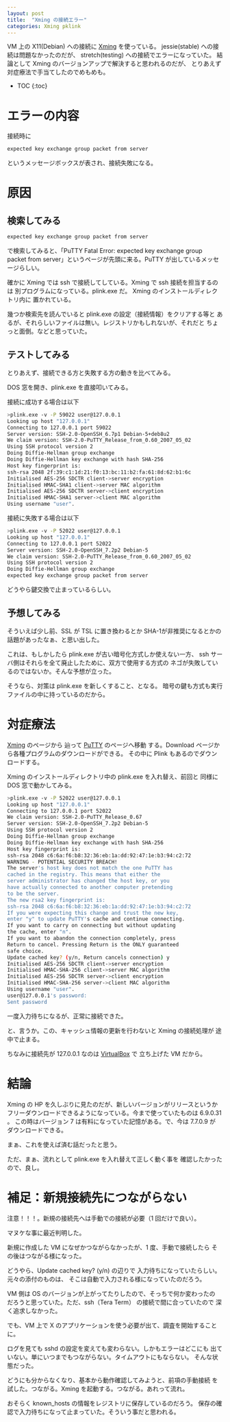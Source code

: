 ```yaml
---
layout: post
title:  "Xming の接続エラー"
categories: Xming pklink
---
```

VM 上の X11(Debian) への接続に
[Xming](http://www.straightrunning.com/XmingNotes/) を使っている。
jessie(stable) への接続は問題なかったのだが、
stretch(testing) への接続でエラーになっていた。
結論として Xming のバージョンアップで解決すると思われるのだが、
とりあえず対症療法で手当てしたのでめもめも。



* TOC
{:toc}

# エラーの内容

接続時に

```sh
expected key exchange group packet from server
```

というメッセージボックスが表され、接続失敗になる。

# 原因

## 検索してみる

```sh
expected key exchange group packet from server
```

で検索してみると、「PuTTY Fatal Error: expected key exchange group packet from server」というページが先頭に来る。PuTTY が出しているメッセージらしい。

確かに Xming では ssh で接続してしている。Xming で ssh 接続を担当するのは
別プログラムになっている。plink.exe だ。 Xming のインストールディレクトリ内に
置かれている。

幾つか検索先を読んでいると plink.exe の設定（接続情報）をクリアする等と
あるが、それらしいファイルは無い。レジストリかもしれないが、それだと
ちょっと面倒。などと思っていた。


## テストしてみる

とりあえず、接続できる方と失敗する方の動きを比べてみる。

DOS 窓を開き、plink.exe を直接叩いてみる。


接続に成功する場合は以下

```sh
>plink.exe -v -P 59022 user@127.0.0.1
Looking up host "127.0.0.1"
Connecting to 127.0.0.1 port 59022
Server version: SSH-2.0-OpenSSH_6.7p1 Debian-5+deb8u2
We claim version: SSH-2.0-PuTTY_Release_from_0.60_2007_05_02
Using SSH protocol version 2
Doing Diffie-Hellman group exchange
Doing Diffie-Hellman key exchange with hash SHA-256
Host key fingerprint is:
ssh-rsa 2048 2f:39:c1:1d:21:f0:13:bc:11:b2:fa:61:8d:62:b1:6c
Initialised AES-256 SDCTR client->server encryption
Initialised HMAC-SHA1 client->server MAC algorithm
Initialised AES-256 SDCTR server->client encryption
Initialised HMAC-SHA1 server->client MAC algorithm
Using username "user".
```


接続に失敗する場合は以下

```sh
>plink.exe -v -P 52022 user@127.0.0.1
Looking up host "127.0.0.1"
Connecting to 127.0.0.1 port 52022
Server version: SSH-2.0-OpenSSH_7.2p2 Debian-5
We claim version: SSH-2.0-PuTTY_Release_from_0.60_2007_05_02
Using SSH protocol version 2
Doing Diffie-Hellman group exchange
expected key exchange group packet from server
```

どうやら鍵交換で止まっているらしい。


## 予想してみる
そういえば少し前、SSL が TSL に置き換わるとか SHA-1が非推奨になるとかの
話題があったなぁ、と思い出した。

これは、もしかしたら plink.exe が古い暗号化方式しか使えない一方、
ssh サーバ側はそれらを全て廃止したために、双方で使用する方式の
ネゴが失敗しているのではないか。そんな予想が立った。

そうなら、対策は plink.exe を新しくすること、となる。
暗号の鍵も方式も実行ファイルの中に持っているのだから。


# 対症療法

[Xming](http://www.straightrunning.com/XmingNotes/) のページから
辿って
[PuTTY](http://www.chiark.greenend.org.uk/~sgtatham/putty/) のページへ移動
する。Download ページから各種プログラムのダウンロードができる。
その中に Plink もあるのでダウンロードする。

Xming のインストールディレクトリ中の plink.exe を入れ替え、前回と
同様に DOS 窓で動かしてみる。

```sh
>plink.exe -v -P 52022 user@127.0.0.1
Looking up host "127.0.0.1"
Connecting to 127.0.0.1 port 52022
We claim version: SSH-2.0-PuTTY_Release_0.67
Server version: SSH-2.0-OpenSSH_7.2p2 Debian-5
Using SSH protocol version 2
Doing Diffie-Hellman group exchange
Doing Diffie-Hellman key exchange with hash SHA-256
Host key fingerprint is:
ssh-rsa 2048 c6:6a:f6:b8:32:36:eb:1a:dd:92:47:1e:b3:94:c2:72
WARNING - POTENTIAL SECURITY BREACH!
The server's host key does not match the one PuTTY has
cached in the registry. This means that either the
server administrator has changed the host key, or you
have actually connected to another computer pretending
to be the server.
The new rsa2 key fingerprint is:
ssh-rsa 2048 c6:6a:f6:b8:32:36:eb:1a:dd:92:47:1e:b3:94:c2:72
If you were expecting this change and trust the new key,
enter "y" to update PuTTY's cache and continue connecting.
If you want to carry on connecting but without updating
the cache, enter "n".
If you want to abandon the connection completely, press
Return to cancel. Pressing Return is the ONLY guaranteed
safe choice.
Update cached key? (y/n, Return cancels connection) y
Initialised AES-256 SDCTR client->server encryption
Initialised HMAC-SHA-256 client->server MAC algorithm
Initialised AES-256 SDCTR server->client encryption
Initialised HMAC-SHA-256 server->client MAC algorithm
Using username "user".
user@127.0.0.1's password:
Sent password
```

一度入力待ちになるが、正常に接続できた。

と、言うか。この、キャッシュ情報の更新を行わないと Xming の接続処理が
途中で止まる。

ちなみに接続先が 127.0.0.1 なのは [VirtualBox](https://www.virtualbox.org/) で
立ち上げた VM だから。


# 結論

Xming の HP を久しぶりに見たのだが、新しいバージョンがリリースというか
フリーダウンロードできるようになっている。今まで使っていたものは 6.9.0.31 。
この時はバージョン 7 は有料になっていた記憶がある。で、今は 7.7.0.9 が
ダウンロードできる。

まぁ、これを使えば済む話だったと思う。

ただ、まぁ、流れとして plink.exe を入れ替えて正しく動く事を
確認したかったので、良し。



# 補足：新規接続先につながらない

注意！！！。新規の接続先へは手動での接続が必要（1 回だけで良い）。


マヌケな事に最近判明した。

新規に作成した VM になぜかつながらなかったが、1 度、手動で接続したら
その後はつながる様になった。

どうやら、Update cached key? (y/n) の辺りで
入力待ちになっていたらしい。元々の添付のものは、
そこは自動で入力される様になっていたのだろう。

VM 側は OS のバージョンが上がってたりしたので、そっちで何か変わったの
だろうと思っていた。ただ、ssh（Tera Term） の接続で間に合っていたので
深く追求しなかった。

でも、VM 上で X のアプリケーションを使う必要が出て、調査を開始することに。

ログを見ても sshd の設定を変えても変わらない。しかもエラーはどこにも
出ていない。単にいつまでもつながらない。タイムアウトにもならない。
そんな状態だった。

どうにも分からなくなり、基本から動作確認してみようと、前項の手動接続
を試した。つながる。Xming を起動する。つながる。あれって流れ。

おそらく known_hosts の情報をレジストリに保存しているのだろう。
保存の確認で入力待ちになって止まっていた。そういう事だと思われる。

